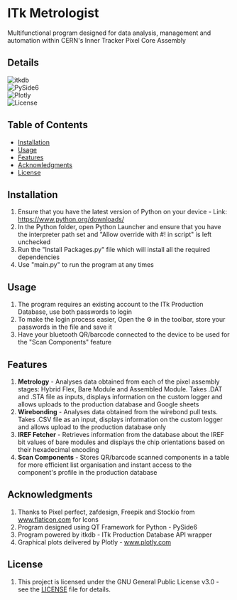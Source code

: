 # ITk Metrologist
Multifunctional program designed for data analysis, management and automation within CERN's Inner Tracker Pixel Core Assembly

## Details
![itkdb](https://img.shields.io/badge/itkdb-0.6.8-brightgreen)  
![PySide6](https://img.shields.io/badge/PySide6-6.7.2-brightgreen)  
![Plotly](https://img.shields.io/badge/Plotly-5.22.0-brightgreen)  
![License](https://img.shields.io/badge/license-GPLv3.0-blue)  

## Table of Contents
- [Installation](#installation)
- [Usage](#usage)
- [Features](#features)
- [Acknowledgments](#acknowledgments)
- [License](#license) 

## Installation
1. Ensure that you have the latest version of Python on your device - Link: https://www.python.org/downloads/
2. In the Python folder, open Python Launcher and ensure that you have the interpreter path set and "Allow override with #! in script" is left unchecked
3. Run the "Install Packages.py" file which will install all the required dependencies
4. Use "main.py" to run the program at any times

## Usage
1. The program requires an existing account to the ITk Production Database, use both passwords to login
2. To make the login process easier, Open the ⚙️ in the toolbar, store your passwords in the file and save it
3. Have your bluetooth QR/barcode connected to the device to be used for the "Scan Components" feature

## Features
1. **Metrology** - Analyses data obtained from each of the pixel assembly stages: Hybrid Flex, Bare Module and Assembled Module. Takes .DAT and .STA file as inputs, displays information on the custom logger and allows uploads to the production database and Google sheets
2. **Wirebonding** - Analyses data obtained from the wirebond pull tests. Takes .CSV file as an input, displays information on the custom logger and allows upload to the production database only
3. **IREF Fetcher** - Retrieves information from the database about the IREF bit values of bare modules and displays the chip orientations based on their hexadecimal encoding
4. **Scan Components** - Stores QR/barcode scanned components in a table for more efficient list organisation and instant access to the component's profile in the production database

## Acknowledgments
1. Thanks to Pixel perfect, zafdesign, Freepik and Stockio from www.flaticon.com for Icons
2. Program designed using QT Framework for Python - PySide6
3. Program powered by itkdb - ITk Production Database API wrapper
4. Graphical plots delivered by Plotly - www.plotly.com

## License
1. This project is licensed under the GNU General Public License v3.0 - see the [LICENSE](LICENSE) file for details.
